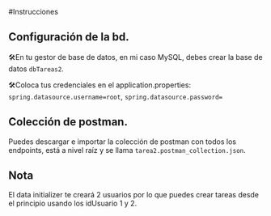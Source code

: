 #Instrucciones

## Configuración de la bd.
🛠En tu gestor de base de datos, en mi caso MySQL, debes crear la base de datos `dbTareas2`.

🛠Coloca tus credenciales en el application.properties: `spring.datasource.username=root`, `spring.datasource.password=`

## Colección de postman.
Puedes descargar e importar la colección de postman con todos los endpoints, está a nivel raíz y se llama `tarea2.postman_collection.json`.

## Nota
El data initializer te creará 2 usuarios por lo que puedes crear tareas desde el principio usando los idUsuario 1 y 2. 
